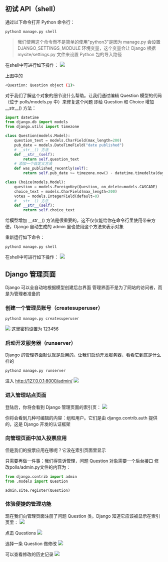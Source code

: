 


## 初试 API（shell）

通过以下命令打开 Python 命令行：
```sh
python3 manage.py shell
```

> 我们使用这个命令而不是简单的使用"python3"是因为 manage.py 会设置 DJANGO_SETTINGS_MODULE 环境变量，这个变量会让 Django 根据 mysite/settings.py 文件来设置 Python 包的导入路径

在shell中可进行如下操作：
![](resources/2023-10-29-17-46-24.png)

上图中的
```sh
<Question: Question object (1)>
``` 
对于我们了解这个对象的细节没什么帮助。让我们通过编辑 Question 模型的代码（位于 polls/models.py 中）来修复这个问题
即给 Question 和 Choice 增加 \_\_str\_\_() 方法：
```py
import datetime
from django.db import models
from django.utils import timezone

class Question(models.Model):
    question_text = models.CharField(max_length=200)
    pub_date = models.DateTimeField("date published")
    # __str__() 方法
    def __str__(self):
        return self.question_text
    # 添加一个自定义方法
    def was_published_recently(self):
        return self.pub_date >= timezone.now() - datetime.timedelta(days=1)

class Choice(models.Model):
    question = models.ForeignKey(Question, on_delete=models.CASCADE)
    choice_text = models.CharField(max_length=200)
    votes = models.IntegerField(default=0)
    # __str__() 方法
    def __str__(self):
        return self.choice_text
```

给模型增加 \_\_str\_\_() 方法是很重要的，这不仅仅能给你在命令行里使用带来方便，Django 自动生成的 admin 里也使用这个方法来表示对象

重新运行如下命令：
```sh
python3 manage.py shell
```

在shell中可进行如下操作：
![](resources/2023-10-29-18-06-27.png)

## Django 管理页面

Django 可以全自动地根据模型创建后台界面
管理界面不是为了网站的访问者，而是为管理者准备的

### 创建一个管理员账号（createsuperuser）

```sh
python3 manage.py createsuperuser
```

![](resources/2023-10-29-18-15-07.png)
这里密码设置为 123456

### 启动开发服务器（runserver）

Django 的管理界面默认就是启用的。让我们启动开发服务器，看看它到底是什么样的

```sh
python3 manage.py runserver
```

进入 http://127.0.0.1:8000/admin/
![](resources/2023-10-29-18-20-01.png)

### 进入管理站点页面

登陆后，你将会看到 Django 管理页面的索引页：
![](resources/2023-10-29-18-21-52.png)

你将会看到几种可编辑的内容：组和用户。它们是由 django.contrib.auth 提供的，这是 Django 开发的认证框架

### 向管理页面中加入投票应用

但是我们的投票应用在哪呢？它没在索引页面里显示

只需要再做一件事：我们得告诉管理，问题 Question 对象需要一个后台接口
修改polls/admin.py文件的内容为：
```py
from django.contrib import admin
from .models import Question

admin.site.register(Question)
```

### 体验便捷的管理功能

现在我们向管理页面注册了问题 Question 类。Django 知道它应该被显示在索引页里：
![](resources/2023-10-29-18-31-36.png)

点击 Questions
![](resources/2023-10-29-18-37-05.png)

选择一条 Question 做修改
![](resources/2023-10-29-18-38-07.png)

可以查看修改的历史记录
![](resources/2023-10-29-18-39-14.png)

